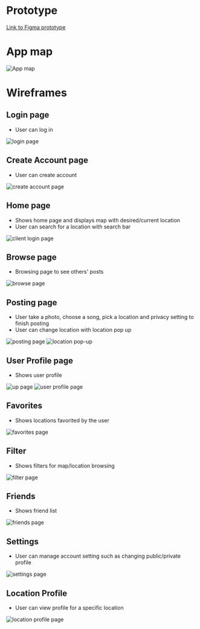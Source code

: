 # Prototype
[Link to Figma prototype](https://www.figma.com/proto/wy3YgO5abDUNhz9CgITjYg/soundTrack-team-library?node-id=596%3A1137&scaling=scale-down&page-id=511%3A2&starting-point-node-id=511%3A7)

# App map
![App map](./ux-design/AppMap.png)


# Wireframes
## Login page
- User can log in

![login page](./ux-design/wireframes/Login.png)

## Create Account page
- User can create account 

![create account page](./ux-design/wireframes/Create%20Account.png)

## Home page
- Shows home page and displays map with desired/current location
- User can search for a location with search bar 

![client login page](./ux-design/wireframes/Home.png)

## Browse page
- Browsing page to see others' posts

![browse page](./ux-design/wireframes/Browse.png)

## Posting page 
- User take a photo, choose a song, pick a location and privacy setting to finish posting 
- User can change location with location pop up 

![posting page](./ux-design/wireframes/Posting.png)
![location pop-up](./ux-design/wireframes/location_popup.png)

## User Profile page
- Shows user profile

![up page](./ux-design/wireframes/User_Profile.png)
![user profile page](./ux-design/wireframes/User_Profile_with_dropdown_menu.png)


## Favorites
- Shows locations favorited by the user

![favorites page](./ux-design/wireframes/Favorites.png)

## Filter
- Shows filters for map/location browsing 

![filter page](./ux-design/wireframes/Filter.png)

## Friends
- Shows friend list 

![friends page](./ux-design/wireframes/Friends.png)

## Settings
- User can manage account setting such as changing public/private profile

![settings page](./ux-design/wireframes/Settings.png)

## Location Profile
- User can view profile for a specific location 

![location profile page](./ux-design/wireframes/Location_Profile.png)






